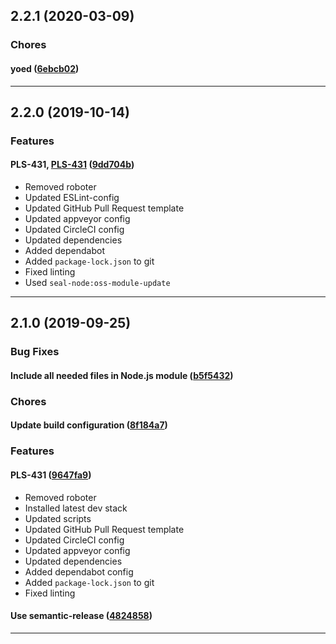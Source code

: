 ## 2.2.1 (2020-03-09)

### Chores


#### yoed ([6ebcb02](https://github.com/sealsystems/node-droddel/commit/6ebcb02))



---

## 2.2.0 (2019-10-14)

### Features


#### PLS-431, [PLS-431](https://jira.sealsystems.de/jira/browse/PLS-431) ([9dd704b](https://github.com/sealsystems/node-droddel/commit/9dd704b))

- Removed roboter
 - Updated ESLint-config
 - Updated GitHub Pull Request template
 - Updated appveyor config
 - Updated CircleCI config
 - Updated dependencies
 - Added dependabot
 - Added `package-lock.json` to git
 - Fixed linting
 - Used `seal-node:oss-module-update`


---

## 2.1.0 (2019-09-25)

### Bug Fixes


#### Include all needed files in Node.js module ([b5f5432](https://github.com/sealsystems/node-droddel/commit/b5f5432))

### Chores


#### Update build configuration ([8f184a7](https://github.com/sealsystems/node-droddel/commit/8f184a7))

### Features


#### PLS-431 ([9647fa9](https://github.com/sealsystems/node-droddel/commit/9647fa9))

- Removed roboter
 - Installed latest dev stack
 - Updated scripts
 - Updated GitHub Pull Request template
 - Updated CircleCI config
 - Updated appveyor config
 - Updated dependencies
 - Added dependabot config
 - Added `package-lock.json` to git
 - Fixed linting
#### Use semantic-release ([4824858](https://github.com/sealsystems/node-droddel/commit/4824858))



---
